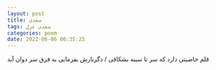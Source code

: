 ```yaml
---
layout: post
title: سعدی
tags: سعدی غزل
categories: poem
date: 2022-06-06 06:35:23
---
```


قلم خاصیتی دارد که سر تا سینه بشکافی / دگربارش بفرمایی به فرق سر دوان آید

